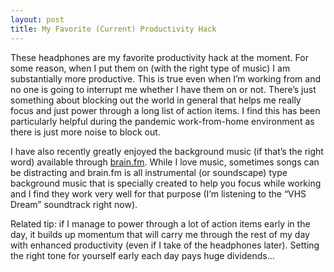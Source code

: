 ```yaml
---
layout: post
title: My Favorite (Current) Productivity Hack
---
```


These headphones are my favorite productivity hack at the moment. For some
reason, when I put them on (with the right type of music) I am substantially
more productive. This is true even when I’m working from and no one is going
to interrupt me whether I have them on or not. There’s just something about
blocking out the world in general that helps me really focus and just power
through a long list of action items. I find this has been particularly helpful
during the pandemic work-from-home environment as there is just more noise to
block out.

I have also recently greatly enjoyed the background music (if that’s the right
word) available through [brain.fm](https://brain.fm). While I love music,
sometimes songs can be distracting and brain.fm is all instrumental (or
soundscape) type background music that is specially created to help you focus
while working and I find they work very well for that purpose (I’m listening
to the “VHS Dream” soundtrack right now).

Related tip: if I manage to power through a lot of action items early in the
day, it builds up momentum that will carry me through the rest of my day with
enhanced productivity (even if I take of the headphones later). Setting the
right tone for yourself early each day pays huge dividends…

